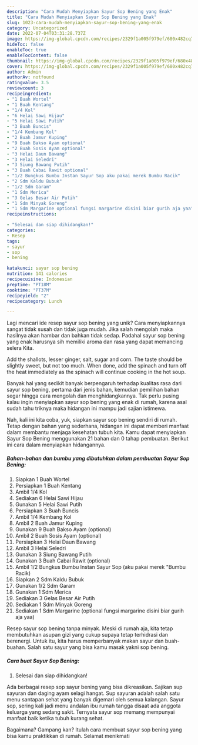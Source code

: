```yaml
---
description: "Cara Mudah Menyiapkan Sayur Sop Bening yang Enak"
title: "Cara Mudah Menyiapkan Sayur Sop Bening yang Enak"
slug: 1023-cara-mudah-menyiapkan-sayur-sop-bening-yang-enak
category: Uncategorized
date: 2022-07-04T03:31:28.737Z
image: https://img-global.cpcdn.com/recipes/2329f1a005f979ef/680x482cq70/sayur-sop-bening-foto-resep-utama.jpg
hideToc: false
enableToc: true
enableTocContent: false
thumbnail: https://img-global.cpcdn.com/recipes/2329f1a005f979ef/680x482cq70/sayur-sop-bening-foto-resep-utama.jpg
cover: https://img-global.cpcdn.com/recipes/2329f1a005f979ef/680x482cq70/sayur-sop-bening-foto-resep-utama.jpg
author: Admin
authorAv: notfound
ratingvalue: 3.5
reviewcount: 3
recipeingredient:
- "1 Buah Wortel"
- "1 Buah Kentang"
- "1/4 Kol"
- "6 Helai Sawi Hijau"
- "5 Helai Sawi Putih"
- "3 Buah Buncis"
- "1/4 Kembang Kol"
- "2 Buah Jamur Kuping"
- "9 Buah Bakso Ayam optional"
- "2 Buah Sosis Ayam optional"
- "3 Helai Daun Bawang"
- "3 Helai Seledri"
- "3 Siung Bawang Putih"
- "3 Buah Cabai Rawit optional"
- "1/2 Bungkus Bumbu Instan Sayur Sop aku pakai merek Bumbu Racik"
- "2 Sdm Kaldu Bubuk"
- "1/2 Sdm Garam"
- "1 Sdm Merica"
- "3 Gelas Besar Air Putih"
- "1 Sdm Minyak Goreng"
- "1 Sdm Margarine optional fungsi margarine disini biar gurih aja yaa"
recipeinstructions:

- "Selesai dan siap dihidangkan!"
categories:
- Resep
tags:
- sayur
- sop
- bening

katakunci: sayur sop bening 
nutrition: 141 calories
recipecuisine: Indonesian
preptime: "PT18M"
cooktime: "PT37M"
recipeyield: "2"
recipecategory: Lunch

---
```





Lagi mencari ide resep sayur sop bening yang unik? Cara menyiapkannya sangat tidak susah dan tidak juga mudah. Jika salah mengolah maka hasilnya akan hambar dan bahkan tidak sedap. Padahal sayur sop bening yang enak harusnya sih memiliki aroma dan rasa yang dapat memancing selera Kita.





Add the shallots, lesser ginger, salt, sugar and corn. The taste should be slightly sweet, but not too much. When done, add the spinach and turn off the heat immediately as the spinach will continue cooking in the hot soup.

Banyak hal yang sedikit banyak berpengaruh terhadap kualitas rasa dari sayur sop bening, pertama dari jenis bahan, kemudian pemilihan bahan segar hingga cara mengolah dan menghidangkannya. Tak perlu pusing kalau ingin menyiapkan sayur sop bening yang enak di rumah, karena asal sudah tahu triknya maka hidangan ini mampu jadi sajian istimewa.






Nah, kali ini kita coba, yuk, siapkan sayur sop bening sendiri di rumah. Tetap dengan bahan yang sederhana, hidangan ini dapat memberi manfaat dalam membantu menjaga kesehatan tubuh kita. Kamu dapat menyiapkan Sayur Sop Bening menggunakan 21 bahan dan 0 tahap pembuatan. Berikut ini cara dalam menyiapkan hidangannya.

<!--inarticleads1-->

##### Bahan-bahan dan bumbu yang dibutuhkan dalam pembuatan Sayur Sop Bening:

1. Siapkan 1 Buah Wortel
1. Persiapkan 1 Buah Kentang
1. Ambil 1/4 Kol
1. Sediakan 6 Helai Sawi Hijau
1. Gunakan 5 Helai Sawi Putih
1. Persiapkan 3 Buah Buncis
1. Ambil 1/4 Kembang Kol
1. Ambil 2 Buah Jamur Kuping
1. Gunakan 9 Buah Bakso Ayam (optional)
1. Ambil 2 Buah Sosis Ayam (optional)
1. Persiapkan 3 Helai Daun Bawang
1. Ambil 3 Helai Seledri
1. Gunakan 3 Siung Bawang Putih
1. Gunakan 3 Buah Cabai Rawit (optional)
1. Ambil 1/2 Bungkus Bumbu Instan Sayur Sop (aku pakai merek &#34;Bumbu Racik)
1. Siapkan 2 Sdm Kaldu Bubuk
1. Gunakan 1/2 Sdm Garam
1. Gunakan 1 Sdm Merica
1. Sediakan 3 Gelas Besar Air Putih
1. Sediakan 1 Sdm Minyak Goreng
1. Sediakan 1 Sdm Margarine (optional fungsi margarine disini biar gurih aja yaa)


Resep sayur sop bening tanpa minyak. Meski di rumah aja, kita tetap membutuhkan asupan gizi yang cukup supaya tetap terhidrasi dan berenergi. Untuk itu, kita harus memperbanyak makan sayur dan buah-buahan. Salah satu sayur yang bisa kamu masak yakni sop bening. 

<!--inarticleads2-->

##### Cara buat Sayur Sop Bening:


1. Selesai dan siap dihidangkan!

Ada berbagai resep sop sayur bening yang bisa dikreasikan. Sajikan sup sayuran dan daging ayam selagi hangat. Sup sayuran adalah salah satu menu santapan sehat yang banyak digemari oleh semua kalangan. Sayur sop, sering kali jadi menu andalan ibu rumah tangga disaat ada anggota keluarga yang sedang sakit. Ternyata sayur sop memang mempunyai manfaat baik ketika tubuh kurang sehat. 

Bagaimana? Gampang kan? Itulah cara membuat sayur sop bening yang bisa kamu praktikkan di rumah. Selamat menikmati
